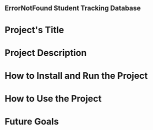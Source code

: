 ## ErrorNotFound Student Tracking Database


#  Project's Title

# Project Description

# How to Install and Run the Project

# How to Use the Project

# Future Goals
